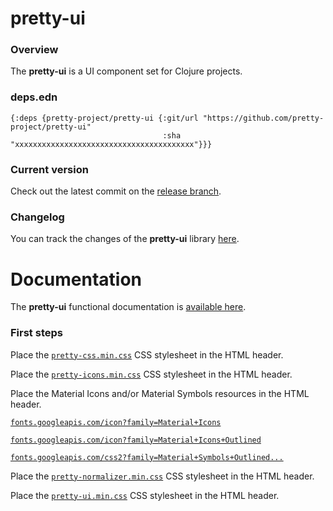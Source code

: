 
# pretty-ui

### Overview

The <strong>pretty-ui</strong> is a UI component set for Clojure projects.

### deps.edn

```
{:deps {pretty-project/pretty-ui {:git/url "https://github.com/pretty-project/pretty-ui"
                                  :sha     "xxxxxxxxxxxxxxxxxxxxxxxxxxxxxxxxxxxxxxxx"}}}
```

### Current version

Check out the latest commit on the [release branch](https://github.com/pretty-project/pretty-ui/tree/release).

### Changelog

You can track the changes of the <strong>pretty-ui</strong> library [here](CHANGES.md).

# Documentation

The <strong>pretty-ui</strong> functional documentation is [available here](https://pretty-project.github.io/pretty-ui).

### First steps

Place the [`pretty-css.min.css`](https://github.com/pretty-project/pretty-css/tree/release/resources/public) CSS stylesheet in the HTML header.

Place the [`pretty-icons.min.css`](https://github.com/pretty-project/pretty-icons/tree/release/resources/public) CSS stylesheet in the HTML header.

Place the Material Icons and/or Material Symbols resources in the HTML header.

[`fonts.googleapis.com/icon?family=Material+Icons`](https://fonts.googleapis.com/icon?family=Material+Icons)

[`fonts.googleapis.com/icon?family=Material+Icons+Outlined`](https://fonts.googleapis.com/icon?family=Material+Icons+Outlined)

[`fonts.googleapis.com/css2?family=Material+Symbols+Outlined...`](https://fonts.googleapis.com/css2?family=Material+Symbols+Outlined:opsz,wght,FILL,GRAD@20..48,100..700,0..1,-50..200)

Place the [`pretty-normalizer.min.css`](https://github.com/pretty-project/pretty-normalizer/tree/release/resources/public) CSS stylesheet in the HTML header.

Place the [`pretty-ui.min.css`](https://github.com/pretty-project/pretty-ui/tree/release/resources/public) CSS stylesheet in the HTML header.
